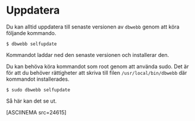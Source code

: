 Uppdatera
==================================

Du kan alltid uppdatera till senaste versionen av `dbwebb` genom att köra följande kommando.

```text
$ dbwebb selfupdate
```

Kommandot laddar ned den senaste versionen och installerar den.

Du kan behöva köra kommandot som root genom att använda sudo. Det är för att du behöver rättigheter att skriva till filen `/usr/local/bin/dbwebb` där kommandot installerades.

```text
$ sudo dbwebb selfupdate
```

Så här kan det se ut.

[ASCIINEMA src=24615]
